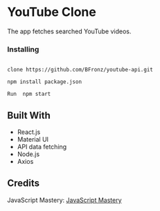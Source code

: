 # YouTube Clone
 The app fetches searched YouTube videos.

### Installing

```
 
clone https://github.com/BFronz/youtube-api.git

npm install package.json

Run  npm start

```

## Built With
* React.js
* Material UI
* API data fetching 
* Node.js
* Axios





## Credits
JavaScript Mastery:  <a href="https://www.youtube.com/channel/UCmXmlB4-HJytD7wek0Uo97A" target="_blank">JavaScript Mastery</a>



